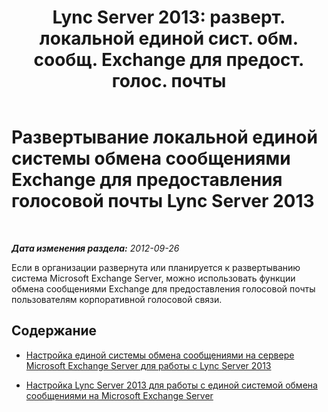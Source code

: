 ﻿---
title: "Lync Server 2013: разверт. локальной единой сист. обм. сообщ. Exchange для предост. голос. почты"
TOCTitle: Развертывание локальной единой системы обмена сообщениями Exchange для предоставления голосовой почты Lync Server 2013
ms:assetid: 9673bd73-a3a3-425d-870f-04d801c6d0d5
ms:mtpsurl: https://technet.microsoft.com/ru-ru/library/Gg398768(v=OCS.15)
ms:contentKeyID: 49310576
ms.date: 05/19/2016
mtps_version: v=OCS.15
ms.translationtype: HT
---

# Развертывание локальной единой системы обмена сообщениями Exchange для предоставления голосовой почты Lync Server 2013

 

_**Дата изменения раздела:** 2012-09-26_

Если в организации развернута или планируется к развертыванию система Microsoft Exchange Server, можно использовать функции обмена сообщениями Exchange для предоставления голосовой почты пользователям корпоративной голосовой связи.

## Содержание

  - [Настройка единой системы обмена сообщениями на сервере Microsoft Exchange Server для работы с Lync Server 2013](lync-server-2013-configuring-unified-messaging-on-microsoft-exchange-server-to-work-with-lync-server.md)

  - [Настройка Lync Server 2013 для работы с единой системой обмена сообщениями на Microsoft Exchange Server](lync-server-2013-configure-lync-server-2013-to-work-with-unified-messaging-on-microsoft-exchange-server.md)

